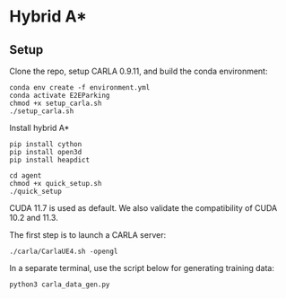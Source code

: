 # Hybrid A*


## Setup

Clone the repo, setup CARLA 0.9.11, and build the conda environment:

```Shell
conda env create -f environment.yml
conda activate E2EParking
chmod +x setup_carla.sh
./setup_carla.sh
```
Install hybrid A*
```Shell
pip install cython
pip install open3d
pip install heapdict

cd agent
chmod +x quick_setup.sh
./quick_setup
```
CUDA 11.7 is used as default. We also validate the compatibility of CUDA 10.2 and 11.3.

The first step is to launch a CARLA server:

```Shell
./carla/CarlaUE4.sh -opengl
```
In a separate terminal, use the script below for generating training data:
```Shell
python3 carla_data_gen.py
```

